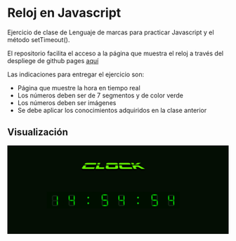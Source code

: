 # Reloj en Javascript

Ejercicio de clase de Lenguaje de marcas para practicar Javascript y el método setTimeout().

El repositorio facilita el acceso a la página que muestra el reloj a través del despliege de github pages [aquí](https://aminmboankod.github.io/docs/index.html)

Las indicaciones para entregar el ejercicio son:

- Página que muestre la hora en tiempo real
- Los números deben ser de 7 segmentos y de color verde
- Los números deben ser imágenes
- Se debe aplicar los conocimientos adquiridos en la clase anterior

## Visualización

![Portada](/img/portada.png)